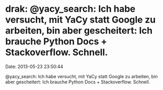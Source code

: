 drak: \@yacy\_search: Ich habe versucht, mit YaCy statt Google zu arbeiten, bin aber gescheitert: Ich brauche Python Docs + Stackoverflow. Schnell.
===================================================================================================================================================

Date: 2013-05-23 23:50:44

\@yacy\_search: Ich habe versucht, mit YaCy statt Google zu arbeiten,
bin aber gescheitert: Ich brauche Python Docs + Stackoverflow. Schnell.
